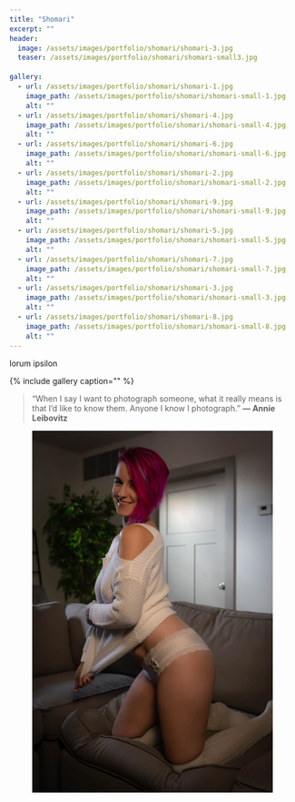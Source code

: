 ```yaml
---
title: "Shomari"
excerpt: ""
header:
  image: /assets/images/portfolio/shomari/shomari-3.jpg
  teaser: /assets/images/portfolio/shomari/shomari-small3.jpg

gallery:
  - url: /assets/images/portfolio/shomari/shomari-1.jpg
    image_path: /assets/images/portfolio/shomari/shomari-small-1.jpg
    alt: ""
  - url: /assets/images/portfolio/shomari/shomari-4.jpg
    image_path: /assets/images/portfolio/shomari/shomari-small-4.jpg
    alt: ""
  - url: /assets/images/portfolio/shomari/shomari-6.jpg
    image_path: /assets/images/portfolio/shomari/shomari-small-6.jpg
    alt: ""
  - url: /assets/images/portfolio/shomari/shomari-2.jpg
    image_path: /assets/images/portfolio/shomari/shomari-small-2.jpg
    alt: ""
  - url: /assets/images/portfolio/shomari/shomari-9.jpg
    image_path: /assets/images/portfolio/shomari/shomari-small-9.jpg
    alt: ""
  - url: /assets/images/portfolio/shomari/shomari-5.jpg
    image_path: /assets/images/portfolio/shomari/shomari-small-5.jpg
    alt: ""
  - url: /assets/images/portfolio/shomari/shomari-7.jpg
    image_path: /assets/images/portfolio/shomari/shomari-small-7.jpg
    alt: ""
  - url: /assets/images/portfolio/shomari/shomari-3.jpg
    image_path: /assets/images/portfolio/shomari/shomari-small-3.jpg
    alt: ""
  - url: /assets/images/portfolio/shomari/shomari-8.jpg
    image_path: /assets/images/portfolio/shomari/shomari-small-8.jpg
    alt: ""
---
```


lorum ipsilon 

{% include gallery caption="" %}

> “When I say I want to photograph someone, what it really means is that I’d like to know them. Anyone I know I photograph.”
**— Annie Leibovitz**


<figure class="full">
    <img src="/assets/images/portfolio/catelyn/cwlkfav.jpg">
</figure>
